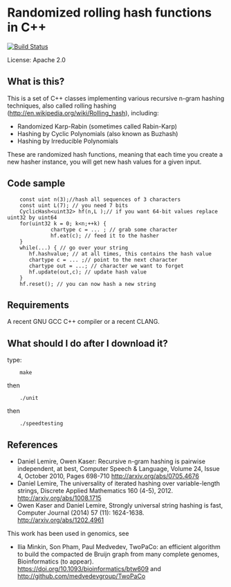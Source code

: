 # Randomized rolling hash functions in C++
[![Build Status](https://travis-ci.org/lemire/rollinghashcpp.png)](https://travis-ci.org/lemire/rollinghashcpp)


License: Apache 2.0


## What is this?

This is a set of C++ classes implementing various recursive n-gram hashing techniques, also called rolling hashing (http://en.wikipedia.org/wiki/Rolling_hash), including:

*   Randomized Karp-Rabin (sometimes called Rabin-Karp)
*   Hashing by Cyclic Polynomials (also known as Buzhash)
*   Hashing by Irreducible Polynomials


These are randomized hash functions, meaning that each time you create a new hasher instance, you will
get new hash values for a given input.

##  Code sample

        const uint n(3);//hash all sequences of 3 characters
        const uint L(7); // you need 7 bits
        CyclicHash<uint32> hf(n,L );// if you want 64-bit values replace uint32 by uint64
        for(uint32 k = 0; k<n;++k) {
                  chartype c = ... ; // grab some character
                  hf.eat(c); // feed it to the hasher
        }
        while(...) { // go over your string
           hf.hashvalue; // at all times, this contains the hash value
           chartype c = ... ;// point to the next character
           chartype out = ...; // character we want to forget
           hf.update(out,c); // update hash value
        }
        hf.reset(); // you can now hash a new string



##  Requirements

A recent GNU GCC C++ compiler or a recent CLANG.

##  What should I do after I download it?


type:

        make

then

        ./unit

then

        ./speedtesting




##  References

* Daniel Lemire, Owen Kaser: Recursive n-gram hashing is pairwise independent, at best, Computer Speech & Language, Volume 24, Issue 4, October 2010, Pages 698-710 http://arxiv.org/abs/0705.4676
* Daniel Lemire, The universality of iterated hashing over variable-length strings, Discrete Applied Mathematics 160 (4-5), 2012. http://arxiv.org/abs/1008.1715
* Owen Kaser and Daniel Lemire, Strongly universal string hashing is fast, Computer Journal (2014) 57 (11): 1624-1638. http://arxiv.org/abs/1202.4961


This work has been used in genomics, see


* Ilia Minkin, Son Pham, Paul Medvedev, TwoPaCo: an efficient algorithm to build the compacted de Bruijn graph from many complete genomes, Bioinformatics (to appear). https://doi.org/10.1093/bioinformatics/btw609 and http://github.com/medvedevgroup/TwoPaCo
